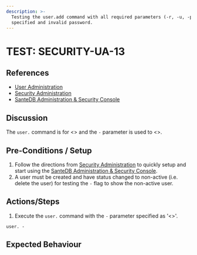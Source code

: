 ```yaml
---
description: >-
  Testing the user.add command with all required parameters (-r, -u, -p)
  specified and invalid password.
---
```


# TEST: SECURITY-UA-13

## References

* [User Administration](../../../../../operations/host-administration/santedb-icdr-admin-console/user-administration.md)
* [Security Administration](../../../../../operations/security-administration/#demo-environment) 
* [SanteDB Administration & Security Console](../../../../../operations/host-administration/santedb-icdr-admin-console/)

## Discussion

The `user.` command is for &lt;&gt; and the `-` parameter is used to &lt;&gt;.

## Pre-Conditions / Setup

1. Follow the directions from [Security Administration](../../../../../operations/security-administration/#demo-environment) to quickly setup and start using the [SanteDB Administration & Security Console](../../../../../operations/host-administration/santedb-icdr-admin-console/).
2. A user must be created and have status changed to non-active \(i.e. delete the user\) for testing the `-` flag to show the non-active user.

## Actions/Steps

1. Execute the `user.` command with the `-` parameter specified as '&lt;&gt;'.

```text
user. -
```

## Expected Behaviour

